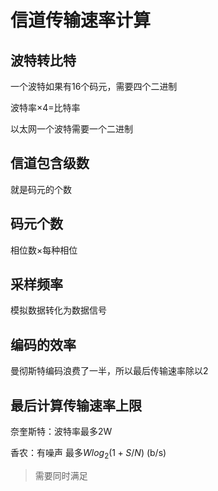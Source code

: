 # 信道传输速率计算

## 波特转比特

一个波特如果有16个码元，需要四个二进制

波特率$\times$4=比特率

以太网一个波特需要一个二进制

## 信道包含级数

就是码元的个数

## 码元个数

相位数$\times$每种相位

## 采样频率

模拟数据转化为数据信号

## 编码的效率

曼彻斯特编码浪费了一半，所以最后传输速率除以2

## 最后计算传输速率上限

奈奎斯特：波特率最多2W

香农：有噪声 最多$Wlog_2(1+S/N)$ (b/s)

>需要同时满足